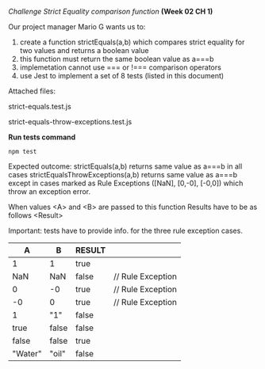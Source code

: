 *Challenge Strict Equality comparison function*
**(Week 02 CH 1)**

Our project manager Mario G wants us to:

1. create a function strictEquals(a,b) which compares
   strict equality for two values and returns a boolean value
2. this function must return the same boolean value as a===b
3. implemetation cannot use === or !=== comparison operators
4. use Jest to implement a set of 8 tests (listed in this document)

Attached files:

strict-equals.test.js

strict-equals-throw-exceptions.test.js

**Run tests command**

`npm test`

Expected outcome:
strictEquals(a,b) returns same value as a===b in all cases
strictEqualsThrowExceptions(a,b) returns same value as a===b
except in cases marked as Rule Exceptions ([NaN], [0,-0], [-0,0])
which throw an exception error.

When values \<A\> and \<B\> are passed to this function
Results have to be as follows \<Result\>

Important: tests have to provide info. for the three
rule exception cases.

| A       | B     | RESULT |                   |
| ------- | ----- | ------ | ----------------- |
| 1       | 1     | true   |                   |
| NaN     | NaN   | false  | // Rule Exception |
| 0       | -0    | true   | // Rule Exception |
| -0      | 0     | true   | // Rule Exception |
| 1       | "1"   | false  |                   |
| true    | false | false  |                   |
| false   | false | true   |                   |
| "Water" | "oil" | false  |
